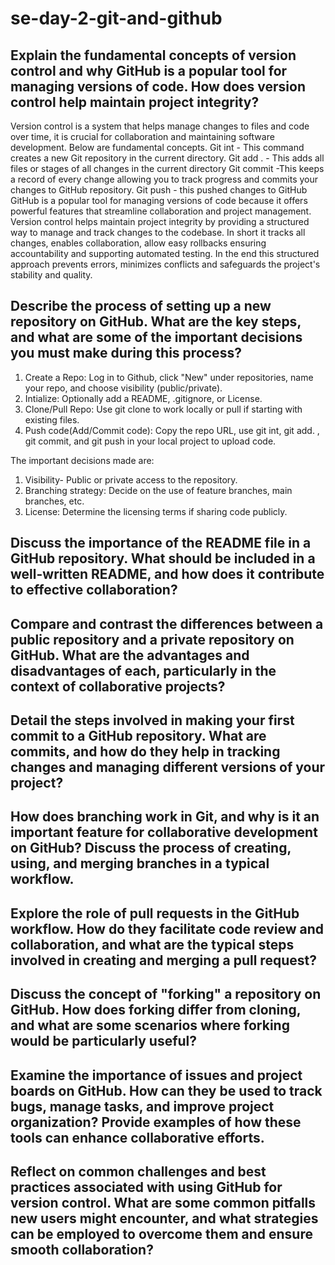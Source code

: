 # se-day-2-git-and-github
## Explain the fundamental concepts of version control and why GitHub is a popular tool for managing versions of code. How does version control help maintain project integrity?
Version control is a system that helps manage changes to files and code over time, it is crucial for collaboration and maintaining software development. Below are fundamental concepts.
Git int - This command creates a new Git repository in the current directory.
Git add . - This adds all files or stages of all changes in the current directory
Git commit -This keeps a record of every change allowing you to track progress and commits your changes to GitHub repository.
Git push - this pushed changes to GitHub
GitHub is a popular tool for managing versions of code  because it offers powerful features that streamline collaboration and project management.
Version control helps maintain project integrity by providing a structured way to manage and track changes to the codebase. In short it tracks all changes, enables collaboration, allow easy rollbacks ensuring accountability and supporting automated testing. In the end this structured approach prevents errors, minimizes conflicts and safeguards the project's stability and quality.
## Describe the process of setting up a new repository on GitHub. What are the key steps, and what are some of the important decisions you must make during this process?
1. Create a Repo: Log in to Github, click "New" under repositories, name your repo, and choose visibility (public/private).
2. Intialize: Optionally add a README, .gitignore, or License.
3. Clone/Pull Repo: Use git clone to work locally or pull if starting with existing files.
4. Push code(Add/Commit code): Copy the repo URL, use git int, git add. , git commit, and git push in your local project to upload code.

The important decisions made are:
1. Visibility- Public or private access to the repository.
2. Branching strategy: Decide on the use of feature branches, main branches, etc.
3. License: Determine the licensing terms if sharing code publicly.

## Discuss the importance of the README file in a GitHub repository. What should be included in a well-written README, and how does it contribute to effective collaboration?

## Compare and contrast the differences between a public repository and a private repository on GitHub. What are the advantages and disadvantages of each, particularly in the context of collaborative projects?

## Detail the steps involved in making your first commit to a GitHub repository. What are commits, and how do they help in tracking changes and managing different versions of your project?

## How does branching work in Git, and why is it an important feature for collaborative development on GitHub? Discuss the process of creating, using, and merging branches in a typical workflow.

## Explore the role of pull requests in the GitHub workflow. How do they facilitate code review and collaboration, and what are the typical steps involved in creating and merging a pull request?

## Discuss the concept of "forking" a repository on GitHub. How does forking differ from cloning, and what are some scenarios where forking would be particularly useful?

## Examine the importance of issues and project boards on GitHub. How can they be used to track bugs, manage tasks, and improve project organization? Provide examples of how these tools can enhance collaborative efforts.

## Reflect on common challenges and best practices associated with using GitHub for version control. What are some common pitfalls new users might encounter, and what strategies can be employed to overcome them and ensure smooth collaboration?
